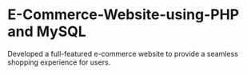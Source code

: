 # E-Commerce-Website-using-PHP and MySQL
Developed a full-featured e-commerce website to provide a seamless shopping experience for users.
